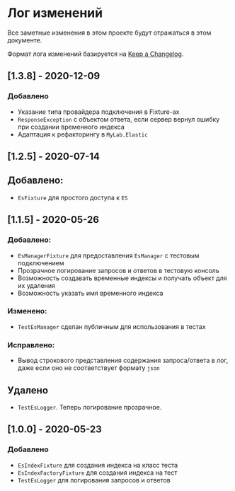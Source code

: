 # Лог изменений

Все заметные изменения в этом проекте будут отражаться в этом документе.

Формат лога изменений базируется на [Keep a Changelog](https://keepachangelog.com/en/1.0.0/).

## [1.3.8] - 2020-12-09

### Добавлено

* Указание типа провайдера подключения в Fixture-ах
* `ResponseException` с объектом ответа, если сервер вернул ошибку при создании временного индекса
* Адаптация к рефакторингу в `MyLab.Elastic`

## [1.2.5] - 2020-07-14

## Добавлено:

* `EsFixture` для простого доступа к `ES`

## [1.1.5] - 2020-05-26

### Добавлено:

* `EsManagerFixture` для предоставления `EsManager` с тестовым подключением
* Прозрачное логирование запросов и ответов в тестовую консоль 
* Возможность создавать временные индексы и получать объект для их удаления
* Возможность указать имя временного индекса 

### Изменено:

* `TestEsManager` сделан публичным для использования в тестах

### Исправлено:

* Вывод строкового представления содержания запроса/ответа в лог, даже если оно не соответствует формату `json`

## Удалено

* `TestEsLogger`. Теперь логирование прозрачное.

## [1.0.0] - 2020-05-23

### Добавлено

* `EsIndexFixture` для создания индекса на класс теста
* `EsIndexFactoryFixture` для создания индекса на тест
* `TestEsLogger` для логирования запросов и ответов